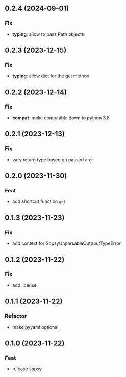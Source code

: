 ## 0.2.4 (2024-09-01)

### Fix

- **typing**: allow to pass Path objects

## 0.2.3 (2023-12-15)

### Fix

- **typing**: allow dict for the get method

## 0.2.2 (2023-12-14)

### Fix

- **compat**: make compatible down to python 3.8

## 0.2.1 (2023-12-13)

### Fix

- vary return type based on passed arg

## 0.2.0 (2023-11-30)

### Feat

- add shortcut function `get`

## 0.1.3 (2023-11-23)

### Fix

- add context for SopsyUnparsableOutpoutTypeError

## 0.1.2 (2023-11-22)

### Fix

- add license

## 0.1.1 (2023-11-22)

### Refactor

- make pyyaml optional

## 0.1.0 (2023-11-22)

### Feat

- release sopsy
